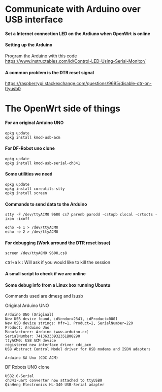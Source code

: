 
# Communicate with Arduino over USB interface
#### Set a Internet connection LED on the Ardiuno when OpenWrt is online

#### Setting up the Arduino
Program the Arduino with this code https://www.instructables.com/id/Control-LED-Using-Serial-Monitor/

#### A common problem is the DTR reset signal
https://raspberrypi.stackexchange.com/questions/9695/disable-dtr-on-ttyusb0


# The OpenWrt side of things

#### For an original Arduino UNO
```
opkg update
opkg install kmod-usb-acm
```

#### For DF-Robot uno clone
```
opkg update
opkg install kmod-usb-serial-ch341
```


#### Some utilities we need
```
opkg update
opkg install coreutils-stty
opkg install screen
```

#### Commands to send data to the Arduino
```
stty -F /dev/ttyACM0 9600 cs7 parenb parodd -cstopb clocal -crtscts -ixon -ixoff

echo -e 1 > /dev/ttyACM0
echo -e 2 > /dev/ttyACM0
```


#### For debugging (Work arround the DTR reset issue)
```
screen /dev/ttyACM0 9600,cs8
```
ctrl+a k  : Will ask if you would like to kill the session


#### A small script to check if we are online


#### Some debug info from a Linux box running Ubuntu
Commands used are dmesg and lsusb

Original Arduino UNO
```
Arduino UNO (Original)
New USB device found, idVendor=2341, idProduct=0001
New USB device strings: Mfr=1, Product=2, SerialNumber=220
Product: Arduino Uno
Manufacturer: Arduino (www.arduino.cc)
SerialNumber: 74136333932351B08290
ttyACM0: USB ACM device
registered new interface driver cdc_acm
USB Abstract Control Model driver for USB modems and ISDN adapters

Arduino SA Uno (CDC ACM)
```

DF Robots UNO clone
```
USB2.0-Serial
ch341-uart converter now attached to ttyUSB0
QinHeng Electronics HL-340 USB-Serial adapter


```
